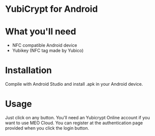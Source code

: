 # YubiCrypt for Android
# What you'll need
- NFC compatible Android device
- Yubikey (NFC tag made by Yubico)

# Installation
Compile with Android Studio and install .apk in your Android device.

# Usage
Just click on any button.
You'll need an Yubicrypt Online account if you want to use MEO Cloud. You can register at the authentication page provided when you click the login button.
